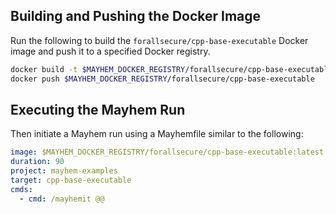 ## Building and Pushing the Docker Image

Run the following to build the `forallsecure/cpp-base-executable` Docker image and push it to a specified Docker registry.

```sh
docker build -t $MAYHEM_DOCKER_REGISTRY/forallsecure/cpp-base-executable .
docker push $MAYHEM_DOCKER_REGISTRY/forallsecure/cpp-base-executable
```

## Executing the Mayhem Run

Then initiate a Mayhem run using a Mayhemfile similar to the following:

```yaml
image: $MAYHEM_DOCKER_REGISTRY/forallsecure/cpp-base-executable:latest
duration: 90
project: mayhem-examples
target: cpp-base-executable
cmds:
  - cmd: /mayhemit @@
```

